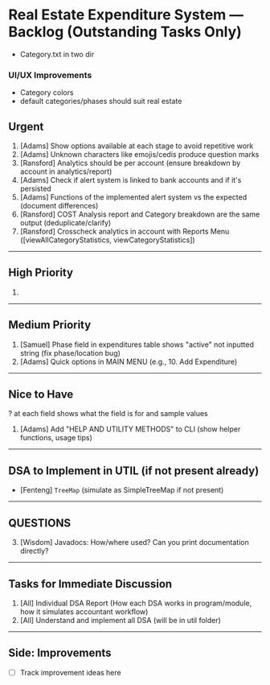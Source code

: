# Real Estate Expenditure System — Backlog (Outstanding Tasks Only)

- Category.txt in two dir

### UI/UX Improvements
- Category colors
- default categories/phases should suit real estate

## **Urgent**

1. [Adams] Show options available at each stage to avoid repetitive work
2. [Adams] Unknown characters like emojis/cedis produce question marks
3. [Ransford] Analytics should be per account (ensure breakdown by account in analytics/report)
4. [Adams] Check if alert system is linked to bank accounts and if it's persisted
5. [Adams] Functions of the implemented alert system vs the expected (document differences)
6. [Ransford] COST Analysis report and Category breakdown are the same output (deduplicate/clarify)
7. [Ransford] Crosscheck analytics in account with Reports Menu ([viewAllCategoryStatistics, viewCategoryStatistics])

---

## **High Priority**

1. 
---

## **Medium Priority**

1. [Samuel] Phase field in expenditures table shows "active" not inputted string (fix phase/location bug)
3. [Adams] Quick options in MAIN MENU (e.g., 10. Add Expenditure)

---

## **Nice to Have**

? at each field shows what the field is for and sample values

1. [Adams] Add "HELP AND UTILITY METHODS" to CLI (show helper functions, usage tips)

---

## **DSA to Implement in UTIL (if not present already)**

- [Fenteng] `TreeMap` (simulate as SimpleTreeMap if not present)


---

## **QUESTIONS**

3. [Wisdom] Javadocs: How/where used? Can you print documentation directly?

---

## **Tasks for Immediate Discussion**

1. [All] Individual DSA Report (How each DSA works in program/module, how it simulates accountant workflow)
2. [All] Understand and implement all DSA (will be in util folder)

---

## **Side: Improvements**

- [ ] Track improvement ideas here
